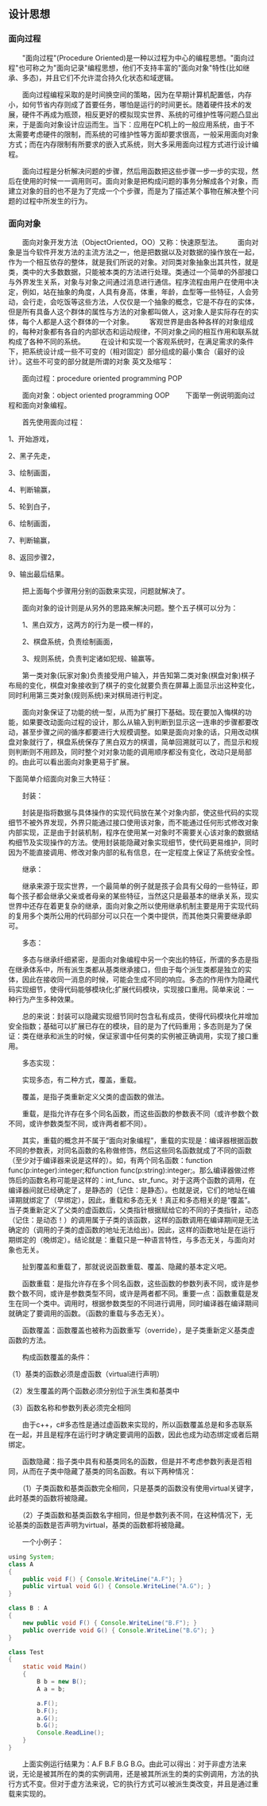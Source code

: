 ## 设计思想
### 面向过程
　　"面向过程"(Procedure Oriented)是一种以过程为中心的编程思想。"面向过程"也可称之为"面向记录"编程思想，他们不支持丰富的"面向对象"特性(比如继承、多态)，并且它们不允许混合持久化状态和域逻辑。

　　面向过程编程采取的是时间换空间的策略，因为在早期计算机配置低，内存小，如何节省内存则成了首要任务，哪怕是运行的时间更长。随着硬件技术的发展，硬件不再成为瓶颈，相反更好的模拟现实世界、系统的可维护性等问题凸显出来，于是面向对象设计应运而生。当下：应用在PC机上的一般应用系统，由于不太需要考虑硬件的限制，而系统的可维护性等方面却要求很高，一般采用面向对象方式；而在内存限制有所要求的嵌入式系统，则大多采用面向过程方式进行设计编程。

　　面向过程是分析解决问题的步骤，然后用函数把这些步骤一步一步的实现，然后在使用的时候一一调用则可。面向对象是把构成问题的事务分解成各个对象，而建立对象的目的也不是为了完成一个个步骤，而是为了描述某个事物在解决整个问题的过程中所发生的行为。
### 面向对象
　　面向对象开发方法（ObjectOriented，OO）又称：快速原型法。
　　面向对象是当今软件开发方法的主流方法之一，他是把数据以及对数据的操作放在一起，作为一个相互依存的整体，就是我们所说的对象。对同类对象抽象出其共性，就是类，类中的大多数数据，只能被本类的方法进行处理。类通过一个简单的外部接口与外界发生关系，对象与对象之间通过消息进行通信。程序流程由用户在使用中决定，例如，站在抽象的角度，人具有身高，体重，年龄，血型等一些特征，人会劳动，会行走，会吃饭等这些方法，人仅仅是一个抽象的概念，它是不存在的实体，但是所有具备人这个群体的属性与方法的对象都叫做人，这对象人是实际存在的实体，每个人都是人这个群体的一个对象。
　　客观世界是由各种各样的对象组成的，每种对象都有各自的内部状态和运动规律，不同对象之间的相互作用和联系就构成了各种不同的系统。
　　在设计和实现一个客观系统时，在满足需求的条件下，把系统设计成一些不可变的（相对固定）部分组成的最小集合（最好的设计）。这些不可变的部分就是所谓的对象
英文及缩写：

　　面向过程：procedure oriented programming POP

　　面向对象：object oriented programming OOP
　　下面举一例说明面向过程和面向对象编程。

　　首先使用面向过程：

1、开始游戏，

2、黑子先走，

3、绘制画面，

4、判断输赢，

5、轮到白子，

6、绘制画面，

7、判断输赢，

8、返回步骤2，

9、输出最后结果。

　　把上面每个步骤用分别的函数来实现，问题就解决了。

　　面向对象的设计则是从另外的思路来解决问题。整个五子棋可以分为：

　　1、黑白双方，这两方的行为是一模一样的，

　　2、棋盘系统，负责绘制画面，

　　3、规则系统，负责判定诸如犯规、输赢等。

　　第一类对象(玩家对象)负责接受用户输入，并告知第二类对象(棋盘对象)棋子布局的变化，棋盘对象接收到了棋子的变化就要负责在屏幕上面显示出这种变化，同时利用第三类对象(规则系统)来对棋局进行判定。

　　面向对象保证了功能的统一型，从而为扩展打下基础。现在要加入悔棋的功能，如果要改动面向过程的设计，那么从输入到判断到显示这一连串的步骤都要改动，甚至步骤之间的循序都要进行大规模调整。如果是面向对象的话，只用改动棋盘对象就行了，棋盘系统保存了黑白双方的棋谱，简单回溯就可以了，而显示和规则判断则不用顾及，同时整个对对象功能的调用顺序都没有变化，改动只是局部的。由此可以看出面向对象更易于扩展。

 下面简单介绍面向对象三大特征：

　　封装：

　　封装是指将数据与具体操作的实现代码放在某个对象内部，使这些代码的实现细节不被外界发现，外界只能通过接口使用该对象，而不能通过任何形式修改对象内部实现，正是由于封装机制，程序在使用某一对象时不需要关心该对象的数据结构细节及实现操作的方法。使用封装能隐藏对象实现细节，使代码更易维护，同时因为不能直接调用、修改对象内部的私有信息，在一定程度上保证了系统安全性。

　　继承：

　　继承来源于现实世界，一个最简单的例子就是孩子会具有父母的一些特征，即每个孩子都会继承父亲或者母亲的某些特征，当然这只是最基本的继承关系，现实世界中还存在着更复杂的继承，面向对象之所以使用继承机制主要是用于实现代码的复用多个类所公用的代码部分可以只在一个类中提供，而其他类只需要继承即可。

　　多态：

　　多态与继承纤细紧密，是面向对象编程中另一个突出的特征，所谓的多态是指在继承体系中，所有派生类都从基类继承接口，但由于每个派生类都是独立的实体，因此在接收同一消息的时候，可能会生成不同的响应。多态的作用作为隐藏代码实现细节，使得代码能够模块化;扩展代码模块，实现接口重用。简单来说：一种行为产生多种效果。

　　总的来说：封装可以隐藏实现细节同时包含私有成员，使得代码模块化并增加安全指数；基础可以扩展已存在的模块，目的是为了代码重用；多态则是为了保证：类在继承和派生的时候，保证家谱中任何类的实例被正确调用，实现了接口重用。

　　多态实现：

　　实现多态，有二种方式，覆盖，重载。

　　覆盖，是指子类重新定义父类的虚函数的做法。

　　重载，是指允许存在多个同名函数，而这些函数的参数表不同（或许参数个数不同，或许参数类型不同，或许两者都不同）。

　　其实，重载的概念并不属于“面向对象编程”，重载的实现是：编译器根据函数不同的参数表，对同名函数的名称做修饰，然后这些同名函数就成了不同的函数（至少对于编译器来说是这样的）。如，有两个同名函数：function func(p:integer):integer;和function func(p:string):integer;。那么编译器做过修饰后的函数名称可能是这样的：int_func、str_func。对于这两个函数的调用，在编译器间就已经确定了，是静态的（记住：是静态）。也就是说，它们的地址在编译期就绑定了（早绑定），因此，重载和多态无关！真正和多态相关的是“覆盖”。当子类重新定义了父类的虚函数后，父类指针根据赋给它的不同的子类指针，动态（记住：是动态！）的调用属于子类的该函数，这样的函数调用在编译期间是无法确定的（调用的子类的虚函数的地址无法给出）。因此，这样的函数地址是在运行期绑定的（晚绑定）。结论就是：重载只是一种语言特性，与多态无关，与面向对象也无关。

 

　　扯到覆盖和重载了，那就说说函数重载、覆盖、隐藏的基本定义吧。

　　函数重载：是指允许存在多个同名函数，这些函数的参数列表不同，或许是参数个数不同，或许是参数类型不同，或许是两者都不同。重要一点：函数重载是发生在同一个类中。调用时，根据参数类型的不同进行调用，同时编译器在编译期间就确定了要调用的函数。（函数的重载与多态无关）。

　　函数覆盖：函数覆盖也被称为函数重写（override），是子类重新定义基类虚函数的方法。

　　构成函数覆盖的条件：

（1）基类的函数必须是虚函数（virtual进行声明）

（2）发生覆盖的两个函数必须分别位于派生类和基类中

（3）函数名称和参数列表必须完全相同

　　由于c++，c#多态性是通过虚函数来实现的，所以函数覆盖总是和多态联系在一起，并且是程序在运行时才确定要调用的函数，因此也成为动态绑定或者后期绑定。

 

　　函数隐藏：指子类中具有和基类同名的函数，但是并不考虑参数列表是否相同，从而在子类中隐藏了基类的同名函数。有以下两种情况：

　　（1）子类函数和基类函数完全相同，只是基类的函数没有使用virtual关键字，此时基类的函数将被隐藏。

　　（2）子类函数和基类函数名字相同，但是参数列表不同，在这种情况下，无论基类的函数是否声明为virtual，基类的函数都将被隐藏。

 

　　一个小例子：

``` java
using System;
class A
{
    public void F() { Console.WriteLine("A.F"); }
    public virtual void G() { Console.WriteLine("A.G"); }
}

class B : A
{
    new public void F() { Console.WriteLine("B.F"); }
    public override void G() { Console.WriteLine("B.G"); }
}

class Test
{
    static void Main()
    {
        B b = new B();
        A a = b;

        a.F();
        b.F();
        a.G();
        b.G();
        Console.ReadLine();
    }
}
```
　　上面实例运行结果为：A.F B.F B.G B.G。由此可以得出：对于非虚方法来说，无论是被其所在的类的实例调用，还是被其所派生的类的实例调用，方法的执行方式不变。但对于虚方法来说，它的执行方式可以被派生类改变，并且是通过重载来实现的。